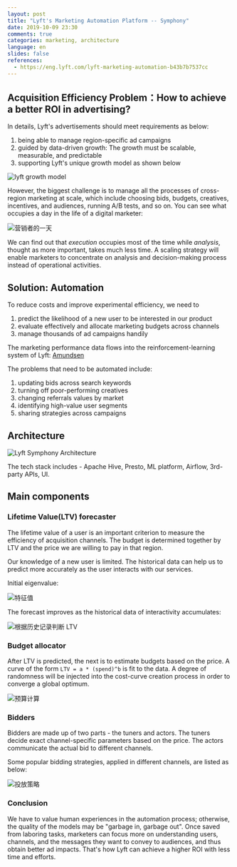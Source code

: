 ```yaml
---
layout: post
title: "Lyft's Marketing Automation Platform -- Symphony"
date: 2019-10-09 23:30
comments: true
categories: marketing, architecture
language: en
slides: false
references:
  - https://eng.lyft.com/lyft-marketing-automation-b43b7b7537cc
---
```


## Acquisition Efficiency Problem：How to achieve a better ROI in advertising?

In details, Lyft's advertisements should meet requirements as below:

1. being able to manage region-specific ad campaigns
2. guided by data-driven growth: The growth must be scalable, measurable, and predictable
3. supporting Lyft's unique growth model as shown below

![lyft growth model](https://res.cloudinary.com/dohtidfqh/image/upload/v1570050291/web-guiguio/1_JBgJKb6DFrG7X2Fc7dtAaQ.png)

However, the biggest challenge is to manage all the processes of cross-region marketing at scale, which include choosing bids, budgets, creatives, incentives, and audiences, running A/B tests, and so on. You can see what occupies a day in the life of a digital marketer:

![营销者的一天](https://res.cloudinary.com/dohtidfqh/image/upload/v1570050798/web-guiguio/0_FXK0RW9qx3e9f_kv.png)

We can find out that *execution* occupies most of the time while *analysis*, thought as more important, takes much less time. A scaling strategy will enable marketers to concentrate on analysis and decision-making process instead of operational activities.

## Solution: Automation

To reduce costs and improve experimental efficiency, we need to

1. predict the likelihood of a new user to be interested in our product
2. evaluate effectively and allocate marketing budgets across channels
3. manage thousands of ad campaigns handily

The marketing performance data flows into the reinforcement-learning system of Lyft: [Amundsen](https://guigu.io/blog/2018-12-03-making-progress-30-kilometers-per-day)

The problems that need to be automated include:

1. updating bids across search keywords
2. turning off poor-performing creatives
3. changing referrals values by market
4. identifying high-value user segments
5. sharing strategies across campaigns

## Architecture

![Lyft Symphony Architecture](https://res.cloudinary.com/dohtidfqh/image/upload/v1570052539/web-guiguio/0_k_I3YVF9XEAu9OLl.png)

The tech stack includes - Apache Hive, Presto, ML platform, Airflow, 3rd-party APIs, UI.

## Main components

### Lifetime Value(LTV) forecaster

The lifetime value of a user is an important criterion to measure the efficiency of acquisition channels. The budget is determined together by LTV and the price we are willing to pay in that region.

Our knowledge of a new user is limited. The historical data can help us to predict more accurately as the user interacts with our services.

Initial eigenvalue:

![特征值](https://res.cloudinary.com/dohtidfqh/image/upload/v1570072545/web-guiguio/0_YHwm9D9a-Fvm7cq8.png)


The forecast improves as the historical data of interactivity accumulates: 

![根据历史记录判断 LTV](https://res.cloudinary.com/dohtidfqh/image/upload/v1570072568/web-guiguio/0_SwHgIjhJAQf35t_C.png)


### Budget allocator

After LTV is predicted, the next is to estimate budgets based on the price. A curve of the form `LTV = a * (spend)^b` is fit to the data. A degree of randomness will be injected into the cost-curve creation process in order to converge a global optimum.

![预算计算](https://res.cloudinary.com/dohtidfqh/image/upload/v1570073827/web-guiguio/0_bLNhBPW6UFA227JB.png)


### Bidders

Bidders are made up of two parts - the tuners and actors. The tuners decide exact channel-specific parameters based on the price. The actors communicate the actual bid to different channels.

Some popular bidding strategies, applied in different channels, are listed as below:

![投放策略](https://res.cloudinary.com/dohtidfqh/image/upload/v1570074354/web-guiguio/0_bPtZels9tqGXoFCW.png)


### Conclusion

We have to value human experiences in the automation process; otherwise, the quality of the models may be "garbage in, garbage out". Once saved from laboring tasks, marketers can focus more on understanding users, channels, and the messages they want to convey to audiences, and thus obtain better ad impacts. That's how Lyft can achieve a higher ROI with less time and efforts.

